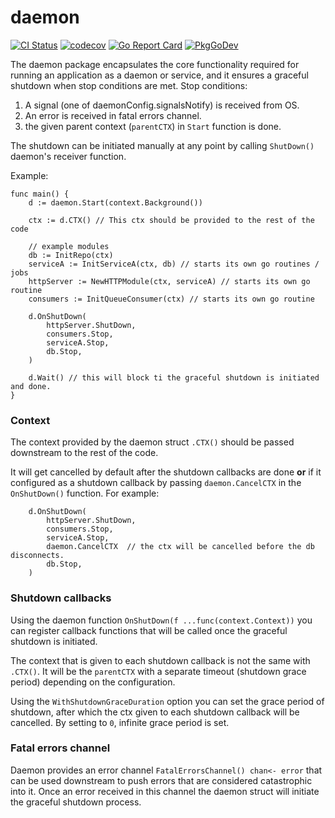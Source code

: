 # daemon
[![CI Status](https://github.com/ifnotnil/daemon/actions/workflows/ci.yml/badge.svg?branch=main)](https://github.com/ifnotnil/daemon/actions/workflows/ci.yml)
[![codecov](https://codecov.io/gh/ifnotnil/daemon/graph/badge.svg)](https://codecov.io/gh/ifnotnil/daemon)
[![Go Report Card](https://goreportcard.com/badge/github.com/ifnotnil/daemon)](https://goreportcard.com/report/github.com/ifnotnil/daemon)
[![PkgGoDev](https://pkg.go.dev/badge/github.com/ifnotnil/daemon)](https://pkg.go.dev/github.com/ifnotnil/daemon)


The daemon package encapsulates the core functionality required for running an application as a daemon or service, and it ensures a graceful shutdown when stop conditions are met.
Stop conditions:

  1. A signal (one of daemonConfig.signalsNotify) is received from OS.
  2. An error is received in fatal errors channel.
  3. the given parent context (`parentCTX`) in `Start` function is done.

The shutdown can be initiated manually at any point by calling `ShutDown()` daemon's receiver function.

Example:

```golang
func main() {
	d := daemon.Start(context.Background())

	ctx := d.CTX() // This ctx should be provided to the rest of the code

	// example modules
	db := InitRepo(ctx)
	serviceA := InitServiceA(ctx, db) // starts its own go routines / jobs
	httpServer := NewHTTPModule(ctx, serviceA) // starts its own go routine
	consumers := InitQueueConsumer(ctx) // starts its own go routine

	d.OnShutDown(
		httpServer.ShutDown,
		consumers.Stop,
		serviceA.Stop,
		db.Stop,
	)

	d.Wait() // this will block ti the graceful shutdown is initiated and done.
}
```

### Context
The context provided by the daemon struct `.CTX()` should be passed downstream to the rest of the code.

It will get cancelled by default after the shutdown callbacks are done **or** if it configured as a shutdown callback by passing `daemon.CancelCTX` in the `OnShutDown()` function. For example:
```golang
	d.OnShutDown(
		httpServer.ShutDown,
		consumers.Stop,
		serviceA.Stop,
		daemon.CancelCTX  // the ctx will be cancelled before the db disconnects.
		db.Stop,
	)
```

### Shutdown callbacks
Using the daemon function `OnShutDown(f ...func(context.Context))` you can register callback functions that will be called once the graceful shutdown is initiated.

The context that is given to each shutdown callback is not the same with `.CTX()`. It will be the `parentCTX` with a separate timeout (shutdown grace period) depending on the configuration.

Using the `WithShutdownGraceDuration` option you can set the grace period of shutdown, after which the ctx given to each shutdown callback will be cancelled. By setting to `0`, infinite grace period is set.

### Fatal errors channel
Daemon provides an error channel `FatalErrorsChannel() chan<- error` that can be used downstream to push errors that are considered catastrophic into it. Once an error received in this channel the daemon struct will initiate the graceful shutdown process.
